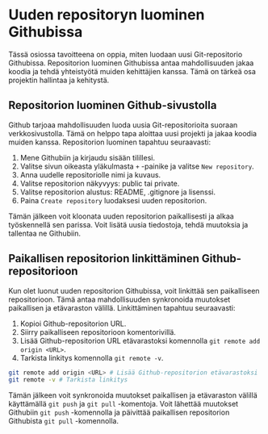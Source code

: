 # Uuden repositoryn luominen Githubissa

Tässä osiossa tavoitteena on oppia, miten luodaan uusi Git-repositorio Githubissa. Repositorion luominen Githubissa antaa mahdollisuuden jakaa koodia ja tehdä yhteistyötä muiden kehittäjien kanssa. Tämä on tärkeä osa projektin hallintaa ja kehitystä.

## Repositorion luominen Github-sivustolla

Github tarjoaa mahdollisuuden luoda uusia Git-repositorioita suoraan verkkosivustolla. Tämä on helppo tapa aloittaa uusi projekti ja jakaa koodia muiden kanssa. Repositorion luominen tapahtuu seuraavasti:

1. Mene Githubiin ja kirjaudu sisään tilillesi.
2. Valitse sivun oikeasta yläkulmasta `+` -painike ja valitse `New repository`.
3. Anna uudelle repositoriolle nimi ja kuvaus.
4. Valitse repositorion näkyvyys: public tai private.
5. Valitse repositorion alustus: README, .gitignore ja lisenssi.
6. Paina `Create repository` luodaksesi uuden repositorion.

Tämän jälkeen voit kloonata uuden repositorion paikallisesti ja alkaa työskennellä sen parissa. Voit lisätä uusia tiedostoja, tehdä muutoksia ja tallentaa ne Githubiin.

## Paikallisen repositorion linkittäminen Github-repositorioon

Kun olet luonut uuden repositorion Githubissa, voit linkittää sen paikalliseen repositorioon. Tämä antaa mahdollisuuden synkronoida muutokset paikallisen ja etävaraston välillä. Linkittäminen tapahtuu seuraavasti:

1. Kopioi Github-repositorion URL.
2. Siirry paikalliseen repositorioon komentorivillä.
3. Lisää Github-repositorion URL etävarastoksi komennolla `git remote add origin <URL>`.
4. Tarkista linkitys komennolla `git remote -v`.

```bash
git remote add origin <URL> # Lisää Github-repositorion etävarastoksi
git remote -v # Tarkista linkitys
```

Tämän jälkeen voit synkronoida muutokset paikallisen ja etävaraston välillä käyttämällä `git push` ja `git pull` -komentoja. Voit lähettää muutokset Githubiin `git push` -komennolla ja päivittää paikallisen repositorion Githubista `git pull` -komennolla.
